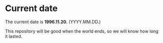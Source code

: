 # Current date

The current date is **1996.11.20.** (YYYY.MM.DD.)

This repository will be good when the world ends, so we will know how long it lasted.